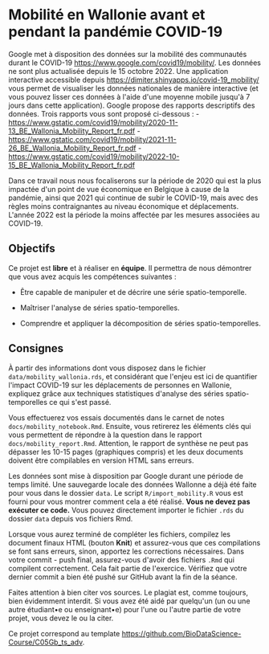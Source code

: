 # Mobilité en Wallonie avant et pendant la pandémie COVID-19

Google met à disposition des données sur la mobilité des communautés durant le COVID-19 <https://www.google.com/covid19/mobility/>. Les données ne sont plus actualisée depuis le 15 octobre 2022. Une application interactive accessible depuis <https://dimiter.shinyapps.io/covid-19_mobility/> vous permet de visualiser les données nationales de manière interactive (et vous pouvez lisser ces données à l'aide d'une moyenne mobile jusqu'à 7 jours dans cette application). Google propose des rapports descriptifs des données. Trois rapports vous sont proposé ci-dessous : - <https://www.gstatic.com/covid19/mobility/2020-11-13_BE_Wallonia_Mobility_Report_fr.pdf> - <https://www.gstatic.com/covid19/mobility/2021-11-26_BE_Wallonia_Mobility_Report_fr.pdf> - <https://www.gstatic.com/covid19/mobility/2022-10-15_BE_Wallonia_Mobility_Report_fr.pdf>

Dans ce travail nous nous focaliserons sur la période de 2020 qui est la plus impactée d'un point de vue économique en Belgique à cause de la pandémie, ainsi que 2021 qui continue de subir le COVID-19, mais avec des règles moins contraignantes au niveau économique et déplacements. L'année 2022 est la période la moins affectée par les mesures associées au COVID-19.

## Objectifs

Ce projet est **libre** et à réaliser en **équipe**. Il permettra de nous démontrer que vous avez acquis les compétences suivantes :

-   Être capable de manipuler et de décrire une série spatio-temporelle.

-   Maîtriser l'analyse de séries spatio-temporelles.

-   Comprendre et appliquer la décomposition de séries spatio-temporelles.

## Consignes

À partir des informations dont vous disposez dans le fichier `data/mobility_wallonia.rds`, et considérant que l'enjeu est ici de quantifier l'impact COVID-19 sur les déplacements de personnes en Wallonie, expliquez grâce aux techniques statistiques d'analyse des séries spatio-temporelles ce qui s'est passé.

Vous effectuerez vos essais documentés dans le carnet de notes `docs/mobility_notebook.Rmd`. Ensuite, vous retirerez les éléments clés qui vous permettent de répondre à la question dans le rapport `docs/mobility_report.Rmd`. Attention, le rapport de synthèse ne peut pas dépasser les 10-15 pages (graphiques compris) et les deux documents doivent être compilables en version HTML sans erreurs.

Les données sont mise à disposition par Google durant une période de temps limité. Une sauvegarde locale des données Wallonne a déjà été faite pour vous dans le dossier `data`. Le script `R/import_mobility.R` vous est fourni pour vous montrer comment cela a été réalisé. **Vous ne devez pas exécuter ce code.** Vous pouvez directement importer le fichier `.rds` du dossier `data` depuis vos fichiers Rmd.

Lorsque vous aurez terminé de compléter les fichiers, compilez les document finaux HTML (bouton **Knit**) et assurez-vous que ces compilations se font sans erreurs, sinon, apportez les corrections nécessaires. Dans votre commit - push final, assurez-vous d'avoir des fichiers `.Rmd` qui compilent correctement. Cela fait partie de l'exercice. Vérifiez que votre dernier commit a bien été pushé sur GitHub avant la fin de la séance.

Faites attention à bien citer vos sources. Le plagiat est, comme toujours, bien évidemment interdit. Si vous avez été aidé par quelqu'un (un ou une autre étudiant•e ou enseignant•e) pour l'une ou l'autre partie de votre projet, vous devez le ou la citer.

Ce projet correspond au template <https://github.com/BioDataScience-Course/C05Gb_ts_adv>.
